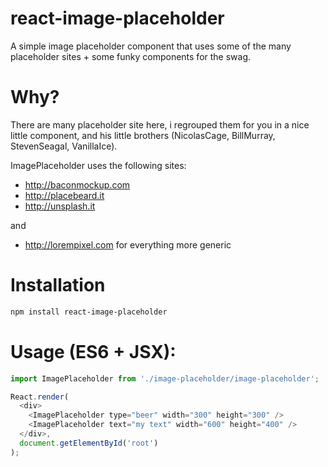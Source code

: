 # react-image-placeholder
A simple image placeholder component that uses some of the many placeholder sites + some funky components for the swag.

Why?
==============
There are many placeholder site here, i regrouped them for you in a nice little component, and his little brothers (NicolasCage, BillMurray, StevenSeagal, VanillaIce).

ImagePlaceholder uses the following sites:

- http://baconmockup.com
- http://placebeard.it
- http://unsplash.it

and 

- http://lorempixel.com for everything more generic

Installation
==============
```bash
npm install react-image-placeholder
```

Usage (ES6 + JSX):
==============

```javascript
import ImagePlaceholder from './image-placeholder/image-placeholder';

React.render(
  <div>
    <ImagePlaceholder type="beer" width="300" height="300" />
    <ImagePlaceholder text="my text" width="600" height="400" />
  </div>, 
  document.getElementById('root')
);
```